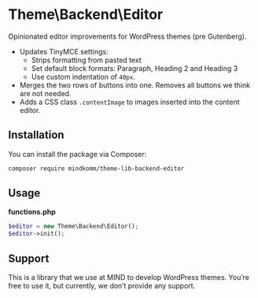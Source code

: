 # Theme\Backend\Editor

Opinionated editor improvements for WordPress themes (pre Gutenberg).

- Updates TinyMCE settings:
	- Strips formatting from pasted text
	- Set default block formats: Paragraph, Heading 2 and Heading 3
	- Use custom indentation of `40px`.
- Merges the two rows of buttons into one. Removes all buttons we think are not needed.
- Adds a CSS class `.contentImage` to images inserted into the content editor.

## Installation

You can install the package via Composer:

```bash
composer require mindkomm/theme-lib-backend-editor
```

## Usage

**functions.php**

```php
$editor = new Theme\Backend\Editor();
$editor->init();
```

## Support

This is a library that we use at MIND to develop WordPress themes. You’re free to use it, but currently, we don’t provide any support. 
